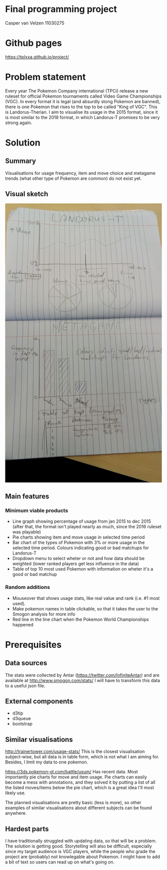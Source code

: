 # Final programming project

Casper van Velzen
11030275

# Github pages

https://tplxxa.github.io/project/

# Problem statement

Every year The Pokemon Company international (TPCi) release a new ruleset for official Pokemon tournaments called Video Game Championships (VGC). In every format it is legal (and absurdly stong Pokemon are banned), there is one Pokemon that rises to the top to be called "King of VGC". This is Landorus-Therian. I aim to visualise its usage in the 2015 format, since it is most similar to the 2018 format, in which Landorus-T promises to be very strong again.

# Solution

## Summary

Visualisations for usage frequency, item and move choice and metagame trends (what other type of Pokemon are common) do not exist yet.

## Visual sketch

![](doc/sketch2.jpg)

## Main features

### Minimum viable products

- Line graph showing percentage of usage from jan 2015 to dec 2015 (after that, the format isn't played nearly as much, since the 2016 ruleset was playable)
- Pie charts showing item and move usage in selected time period
- Bar chart of the types of Pokemon with 3% or more usage in the selected time period. Colours indicating good or bad matchups for Landorus-T
- Dropdown menu to select wheter or not and how data should be weighted (lower ranked players get less influence in the data)
- Table of top 10 most used Pokemon with information on wheter it's a good or bad matchup

### Random additions

- Mouseover that shows usage stats, like real value and rank (i.e. #1 most used).
- Make pokemon names in table clickable, so that it takes the user to the Smogon analysis for more info
- Red line in the line chart when the Pokemon World Championships happened

# Prerequisites

## Data sources

The stats were collected by Antar (https://twitter.com/InfiniteAntar) and are available at http://www.smogon.com/stats/
I will have to transform this data to a useful json file.

## External components

- d3tip
- d3queue
- bootstrap

## Similar visualisations

http://trainertower.com/usage-stats/ This is the closest visualisation subject-wise, but all data is in table form, which is not what I am aiming for. Besides, I limit my data to one pokemon.

https://3ds.pokemon-gl.com/battle/usum/ Has recent data. Most importantly pie charts for move and item usage. Pie charts can easily become a mess with annotations, and they solved it by putting a list of all the listed moves/items below the pie chart, which is a great idea I'll most likely use.

The planned visualisations are pretty basic (less is more), so other examples of similar visualisations about different subjects can be found anywhere.

## Hardest parts

I have traditionally struggled with updating data, so that will be a problem. The solution is getting good.
Storytelling will also be difficult, especially since my target audience is VGC players, while the people who grade the project are (probably) not knowlegable about Pokemon. I might have to add a bit of text so users can read up on what's going on.